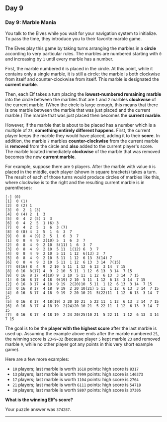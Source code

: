 ## Day 9

### Day 9: Marble Mania

You talk to the Elves while you wait for your navigation system to initialize. To pass 
the time, they introduce you to their favorite marble game.

The Elves play this game by taking turns arranging the marbles in a **circle** according 
to very particular rules. The marbles are numbered starting with `0` and increasing by `1` 
until every marble has a number.

First, the marble numbered `0` is placed in the circle. At this point, while it contains only 
a single marble, it is still a circle: the marble is both clockwise from itself and counter-clockwise 
from itself. This marble is designated the **current marble**.

Then, each Elf takes a turn placing the **lowest-numbered remaining marble** into the 
circle between the marbles that are `1` and `2` marbles **clockwise** of the current marble. 
(When the circle is large enough, this means that there is one marble between the marble 
that was just placed and the current marble.) The marble that was just placed then becomes 
the **current marble**.

However, if the marble that is about to be placed has a number which is a multiple of `23`, 
**something entirely different happens**. First, the current player keeps the marble they 
would have placed, adding it to their **score**. In addition, the marble `7` marbles 
**counter-clockwise** from the current marble is **removed** from the circle and **also** 
added to the current player's score. The marble located immediately **clockwise** of the 
marble that was removed becomes the new **current marble**.

For example, suppose there are `9` players. After the marble with value `0` is placed in the 
middle, each player (shown in square brackets) takes a turn. The result of each of those 
turns would produce circles of marbles like this, where clockwise is to the right and the 
resulting current marble is in parentheses:

```
[-] (0)
[1]  0 (1)
[2]  0 (2) 1 
[3]  0  2  1 (3)
[4]  0 (4) 2  1  3 
[5]  0  4  2 (5) 1  3 
[6]  0  4  2  5  1 (6) 3 
[7]  0  4  2  5  1  6  3 (7)
[8]  0 (8) 4  2  5  1  6  3  7 
[9]  0  8  4 (9) 2  5  1  6  3  7 
[1]  0  8  4  9  2(10) 5  1  6  3  7 
[2]  0  8  4  9  2 10  5(11) 1  6  3  7 
[3]  0  8  4  9  2 10  5 11  1(12) 6  3  7 
[4]  0  8  4  9  2 10  5 11  1 12  6(13) 3  7 
[5]  0  8  4  9  2 10  5 11  1 12  6 13  3(14) 7 
[6]  0  8  4  9  2 10  5 11  1 12  6 13  3 14  7(15)
[7]  0(16) 8  4  9  2 10  5 11  1 12  6 13  3 14  7 15 
[8]  0 16  8(17) 4  9  2 10  5 11  1 12  6 13  3 14  7 15 
[9]  0 16  8 17  4(18) 9  2 10  5 11  1 12  6 13  3 14  7 15 
[1]  0 16  8 17  4 18  9(19) 2 10  5 11  1 12  6 13  3 14  7 15 
[2]  0 16  8 17  4 18  9 19  2(20)10  5 11  1 12  6 13  3 14  7 15 
[3]  0 16  8 17  4 18  9 19  2 20 10(21) 5 11  1 12  6 13  3 14  7 15 
[4]  0 16  8 17  4 18  9 19  2 20 10 21  5(22)11  1 12  6 13  3 14  7 15 
[5]  0 16  8 17  4 18(19) 2 20 10 21  5 22 11  1 12  6 13  3 14  7 15 
[6]  0 16  8 17  4 18 19  2(24)20 10 21  5 22 11  1 12  6 13  3 14  7 15 
[7]  0 16  8 17  4 18 19  2 24 20(25)10 21  5 22 11  1 12  6 13  3 14  7 15
```

The goal is to be the **player with the highest score** after the last marble is used up. 
Assuming the example above ends after the marble numbered `25`, the winning score is 
`23+9=32` (because player `5` kept marble `23` and removed marble `9`, while no other player 
got any points in this very short example game).

Here are a few more examples:

- `10` players; last marble is worth `1618` points: high score is `8317`
- `13` players; last marble is worth `7999` points: high score is `146373`
- `17` players; last marble is worth `1104` points: high score is `2764`
- `21` players; last marble is worth `6111` points: high score is `54718`
- `30` players; last marble is worth `5807` points: high score is `37305`

**What is the winning Elf's score?**

Your puzzle answer was `374287`.

----
